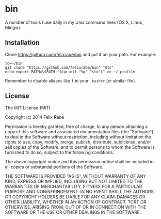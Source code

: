 bin
===

A number of tools I use daily in my Unix command lines (OS X, Linux, Mingw).


Installation
------------

Clone <https://github.com/felixrabe/bin> and put it on your path. For example:

    to=~/bin
    git clone "https://github.com/felixrabe/bin" "$to"
    echo export PATH=\$PATH:"$(printf "%q" "$to")" >> ~/.profile

Remember to disable aliases like `l` in your `.bashrc` (or similar file).


License
-------

The MIT License (MIT)

Copyright (c) 2014 Felix Rabe

Permission is hereby granted, free of charge, to any person obtaining a copy
of this software and associated documentation files (the "Software"), to deal
in the Software without restriction, including without limitation the rights
to use, copy, modify, merge, publish, distribute, sublicense, and/or sell
copies of the Software, and to permit persons to whom the Software is
furnished to do so, subject to the following conditions:

The above copyright notice and this permission notice shall be included in
all copies or substantial portions of the Software.

THE SOFTWARE IS PROVIDED "AS IS", WITHOUT WARRANTY OF ANY KIND, EXPRESS OR
IMPLIED, INCLUDING BUT NOT LIMITED TO THE WARRANTIES OF MERCHANTABILITY,
FITNESS FOR A PARTICULAR PURPOSE AND NONINFRINGEMENT. IN NO EVENT SHALL THE
AUTHORS OR COPYRIGHT HOLDERS BE LIABLE FOR ANY CLAIM, DAMAGES OR OTHER
LIABILITY, WHETHER IN AN ACTION OF CONTRACT, TORT OR OTHERWISE, ARISING FROM,
OUT OF OR IN CONNECTION WITH THE SOFTWARE OR THE USE OR OTHER DEALINGS IN
THE SOFTWARE.
